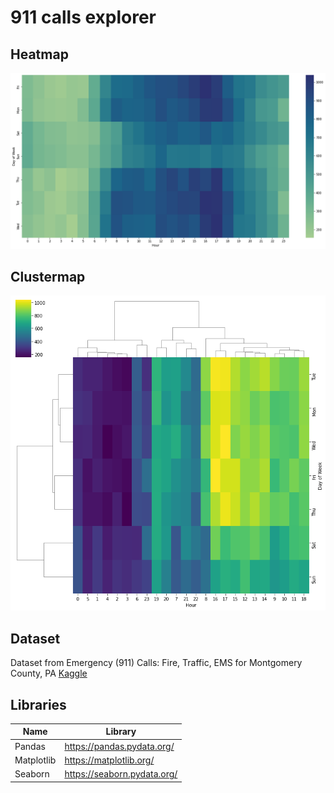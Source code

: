 # 911 calls explorer


## Heatmap
![heatmap](./heatmap_day_hour.png)

## Clustermap
![clustermap](./clustermap_day_hour.png)


## Dataset

Dataset from Emergency (911) Calls: Fire, Traffic, EMS for Montgomery County, PA [Kaggle](https://www.kaggle.com/mchirico/montcoalert)

## Libraries

| Name | Library |
| ------ | ------ |
| Pandas | https://pandas.pydata.org/ |
| Matplotlib | https://matplotlib.org/ |
| Seaborn | https://seaborn.pydata.org/ |
